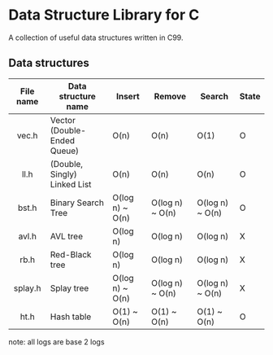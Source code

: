 # Data Structure Library for C
A collection of useful data structures written in C99.

## Data structures
| File name | Data structure name | Insert | Remove | Search | State |
|:---------:|---------------------|--------|--------|--------|-------|
| vec.h | Vector (Double-Ended Queue) | O(n) | O(n) | O(1) | O |
| ll.h | (Double, Singly) Linked List | O(n) | O(n) | O(n) | O |
| bst.h | Binary Search Tree | O(log n) ~ O(n) | O(log n) ~ O(n) | O(log n) ~ O(n) | O |
| avl.h | AVL tree | O(log n) | O(log n) | O(log n) | X |
| rb.h | Red-Black tree | O(log n) | O(log n) | O(log n) | X |
| splay.h | Splay tree | O(log n) ~ O(n) | O(log n) ~ O(n) | O(log n) ~ O(n) | X |
| ht.h | Hash table | O(1) ~ O(n) | O(1) ~ O(n) | O(1) ~ O(n) | O |

note: all logs are base 2 logs

